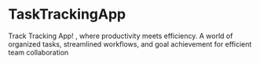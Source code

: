 # TaskTrackingApp
Track Tracking App! , where productivity meets efficiency. A world of organized tasks, streamlined workflows, and goal achievement for efficient team collaboration
